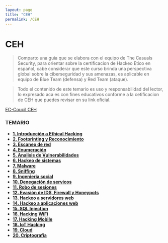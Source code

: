 ```yaml
---
layout: page
title: "CEH"
permalink: /CEH
---
```


# CEH

> Comparto una guia que se elabora con el equipo de The Casuals Security, para orientar sobre la certificacion de Hackeo Etico en español, cabe considerar que este curso brinda una perspectiva global sobre la ciberseguridad y sus amenazas, es aplicable en equipo de Blue Team (defensa) y Red Team (ataque).

> Todo el contenido de este temario es uso y responsabilidad del lector, lo expresado aca es con fines educativos conforme a la cetificacion de CEH que puedes revisar en su link oficial.

[EC-Coucil CEH](https://www.eccouncil.org/programs/certified-ethical-hacker-ceh/)

### TEMARIO
* **[1. Introducción a Ethical Hacking](~/CEH/tree/main/01/README.md)**
* **[2. Footprinting y Reconocimiento](~/CEH/tree/main/02/README.md)**
* **[3. Escaneo de red](~/CEH/tree/main/03/README.md)**
* **[4. Enumeración](https://github.com/heanczko311299/CEH/tree/main/04/README.md)**
* **[5. Analisis de Vulnerabilidades](https://github.com/heanczko311299/CEH/tree/main/05/README.md)**
* **[6. Hackeo de sistemas](https://github.com/heanczko311299/CEH/tree/main/06/README.md)**
* **[7. Malware](https://github.com/heanczko311299/CEH/tree/main/07/README.md)**
* **[8. Sniffing](https://github.com/heanczko311299/CEH/tree/main/08/README.md)**
* **[9. Ingenieria social](https://github.com/heanczko311299/CEH/tree/main/09/README.md)**
* **[10. Denegación de servicos](https://github.com/heanczko311299/CEH/tree/main/10/README.md)**
* **[11. Robo de sesiones](https://github.com/heanczko311299/CEH/tree/main/11/README.md)**
* **[12. Evasión de IDS, Firewall y Honeypots](https://github.com/heanczko311299/CEH/tree/main/12/README.md)**
* **[13. Hackeo a servidores web](https://github.com/heanczko311299/CEH/tree/main/13/README.md)**
* **[14. Hackeo a aplicaciones web](https://github.com/heanczko311299/CEH/tree/main/14/README.md)**
* **[15. SQL Injection](https://github.com/heanczko311299/CEH/tree/main/15/README.md)**
* **[16. Hacking WiFi](https://github.com/heanczko311299/CEH/tree/main/16/README.md)**
* **[17. Hacking Mobile](https://github.com/heanczko311299/CEH/tree/main/17)**
* **[18. IoT Hacking](https://github.com/heanczko311299/CEH/tree/main/18/README.md)**
* **[19. Cloud](https://github.com/heanczko311299/CEH/tree/main/19/README.md)**
* **[20. Criptografia](https://github.com/heanczko311299/CEH/tree/main/20/README.md)**



